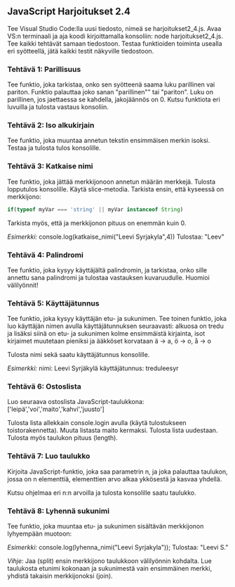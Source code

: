 ## JavaScript Harjoitukset 2.4

Tee Visual Studio Code:lla uusi tiedosto, nimeä se harjoitukset2_4.js. Avaa VS:n terminaali ja aja koodi kirjoittamalla konsoliin: node harjoitukset2_4.js. Tee kaikki tehtävät samaan tiedostoon. Testaa funktioiden toiminta usealla eri syötteellä, jätä kaikki testit näkyville tiedostoon.

### Tehtävä 1: Parillisuus

Tee funktio, joka tarkistaa, onko sen syötteenä saama luku parillinen vai pariton. Funktio palauttaa joko sanan "parillinen"" tai "pariton". Luku on parillinen, jos jaettaessa se kahdella, jakojäännös on 0. Kutsu funktiota eri luvuilla ja tulosta vastaus konsoliin.

### Tehtävä 2: Iso alkukirjain

Tee funktio, joka muuntaa annetun tekstin ensimmäisen merkin isoksi. Testaa ja tulosta tulos konsolille.

### Tehtävä 3: Katkaise nimi

Tee funktio, joka jättää merkkijonoon annetun määrän merkkejä. Tulosta lopputulos konsolille. Käytä slice-metodia. Tarkista ensin, että kyseessä on merkkijono:

```js
if(typeof myVar === 'string' || myVar instanceof String) 
```

Tarkista myös, että ja merkkijonon pituus on enemmän kuin 0.

*Esimerkki:*
console.log(katkaise_nimi("Leevi Syrjakyla",4))
Tulostaa: "Leev"

### Tehtävä 4: Palindromi

Tee funktio, joka kysyy käyttäjältä palindromin, ja tarkistaa, onko sille annettu sana palindromi ja tulostaa vastauksen kuvaruudulle. Huomioi välilyönnit!

### Tehtävä 5: Käyttäjätunnus

Tee funktio, joka kysyy käyttäjän etu- ja sukunimen. Tee toinen funktio, joka luo käyttäjän nimen avulla käyttäjätunnuksen seuraavasti: alkuosa on tredu ja lisäksi siinä on etu- ja sukunimen kolme ensimmäistä kirjainta, isot kirjaimet muutetaan pieniksi ja ääkköset korvataan ä -> a, ö -> o, å -> o

Tulosta nimi sekä saatu käyttäjätunnus konsolille.

*Esimerkki:*
nimi: Leevi Syrjäkylä
käyttäjätunnus: treduleesyr

### Tehtävä 6: Ostoslista

Luo seuraava ostoslista JavaScript-taulukkona: ['leipä','voi','maito','kahvi','juusto']

Tulosta lista allekkain console.login avulla (käytä tulostukseen toistorakennetta). Muuta listasta maito kermaksi. Tulosta lista uudestaan. Tulosta myös taulukon pituus (length).

### Tehtävä 7: Luo taulukko

Kirjoita JavaScript-funktio, joka saa parametrin n, ja joka palauttaa taulukon, jossa on n elementtiä, elementtien arvo alkaa ykkösestä ja kasvaa yhdellä.

Kutsu ohjelmaa eri n:n arvoilla ja tulosta konsolille saatu taulukko.

### Tehtävä 8: Lyhennä sukunimi

Tee funktio, joka muuntaa etu- ja sukunimen sisältävän merkkijonon lyhyempään muotoon:

*Esimerkki:*
console.log(lyhenna_nimi("Leevi Syrjakyla"));
Tulostaa: "Leevi S."

*Vihje:*
Jaa (split) ensin merkkijono taulukkoon välilyönnin kohdalta.
Lue taulukosta etunimi kokonaan ja sukunimestä vain ensimmäinen merkki, yhdistä takaisin merkkijonoksi (join).
